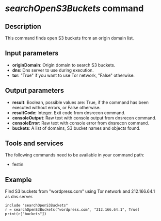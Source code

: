 # *searchOpenS3Buckets* command

## Description

This command finds open S3 buckets from an origin domain list.

## Input parameters

- **originDomain**: Origin domain to search S3 buckets.
- **dns**: Dns server to use during execution.
- **tor**: "True" if you want to use Tor network, "False" otherwise.

## Output parameters

- **result**: Boolean, possible values are: True, if the command has been
executed without errors, or False otherwise.
- **resultCode**: Integer. Exit code from dnsrecon command.
- **consoleOutput**: Raw text with console output from dnsrecon command.
- **consoleError**: Raw text with console error from dnsrecon command.
- **buckets**: A list of domains, S3 bucket names and objects found.

## Tools and services

The following commands need to be available in your command path:

- festin

## Example

Find S3 buckets from "wordpress.com" using Tor network and 212.166.64.1 as dns server.

```text
include "searchOpenS3Buckets"
r = searchOpenS3Buckets("wordpress.com", "212.166.64.1", True)
print(r["buckets"])
```
